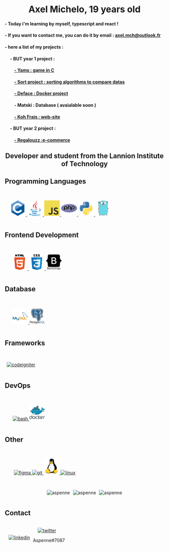 <h1 align="center"> Axel Michelo, 19 years old</h1>

<h4> - Today i'm learning by myself, typescript and react ! </h4>
<h4> - If you want to contact me, you can do it by email : <a href="mailto:axel.mch@outlook.fr"> axel.mch@outlook.fr</a></h4>

<h4> - here a list of my projects : </h4>
<h4> &nbsp&nbsp&nbsp&nbsp - BUT year 1 project : </h4>
<h4> &nbsp&nbsp&nbsp&nbsp&nbsp&nbsp&nbsp&nbsp <a href="https://github.com/aspenne/IUT-SAE1.01" target="_blank" rel="noreferrer"> - Yams : game in C</h4></a>
<h4> &nbsp&nbsp&nbsp&nbsp&nbsp&nbsp&nbsp&nbsp <a href="https://github.com/aspenne/IUT-SAE1.02" target="_blank" rel="noreferrer"> - Sort project : sorting algorithms to compare datas</h4></a>
<h4> &nbsp&nbsp&nbsp&nbsp&nbsp&nbsp&nbsp&nbsp <a href="https://github.com/aspenne/IUT-SAE1.03" target="_blank" rel="noreferrer"> - Deface : Docker project </h4></a>
<h4> &nbsp&nbsp&nbsp&nbsp&nbsp&nbsp&nbsp&nbsp - Matski : Database  ( avaialable soon ) </h4> 
<h4> &nbsp&nbsp&nbsp&nbsp&nbsp&nbsp&nbsp&nbsp <a href="https://github.com/aspenne/IUT-SAE1.05" target="_blank" rel="noreferrer"> - Koh Frais : web-site</h4></a>

<h4> &nbsp&nbsp&nbsp&nbsp - BUT year 2 project : </h4>

<h4> &nbsp&nbsp&nbsp&nbsp&nbsp&nbsp&nbsp&nbsp <a href="https://github.com/aspenne/Regalouzz" target="_blank" rel="noreferrer"> - Regalouzz :e-commerce</h4></a>



<h2 align="center">Developer and student from the Lannion Institute of Technology </h2>
<section>
<h2 align="left"> Programming Languages </h2>
<article style="display : flex; 
                justify-content : center; 
                align-items : center;
                padding-top : 15px;
                width : 350px;
                border : 1px solid #fff;
                border-radius : 8px;">
    
<a href="https://www.cprogramming.com/" target="_blank" rel="noreferrer"> <img src="https://raw.githubusercontent.com/devicons/devicon/master/icons/c/c-original.svg" alt="c" width="50" height="50"/> </a>
<a href="https://www.java.com" target="_blank" rel="noreferrer"> <img src="https://raw.githubusercontent.com/devicons/devicon/master/icons/java/java-original.svg" alt="java" width="50" height="50"/> </a>
<a href="https://developer.mozilla.org/en-US/docs/Web/JavaScript" target="_blank" rel="noreferrer"> <img src="https://raw.githubusercontent.com/devicons/devicon/master/icons/javascript/javascript-original.svg" alt="javascript" width="50" height="50"/> </a>
<a href="https://www.php.net" target="_blank" rel="noreferrer"> <img src="https://raw.githubusercontent.com/devicons/devicon/master/icons/php/php-original.svg" alt="php" width="50" height="50"/> </a>
<a href="https://www.python.org" target="_blank" rel="noreferrer"> <img src="https://raw.githubusercontent.com/devicons/devicon/master/icons/python/python-original.svg" alt="python" width="50" height="50"/> </a>
<a href="https://golang.org" target="_blank" rel="noreferrer"> <img src="https://raw.githubusercontent.com/devicons/devicon/master/icons/go/go-original.svg" alt="go" width="50" height="50"/> </a>

</article>
<h2 align="left" > Frontend Development </h2>
<article style="display : flex; 
                justify-content : center; 
                align-items : center;
                padding-top : 15px;
                width : 200px;
                border : 1px solid #fff;
                border-radius : 8px;">

<a href="https://www.w3.org/html/" target="_blank" rel="noreferrer"> <img src="https://raw.githubusercontent.com/devicons/devicon/master/icons/html5/html5-original-wordmark.svg" alt="html5" width="50" height="50"/> </a>
<a href="https://www.w3schools.com/css/" target="_blank" rel="noreferrer"> <img src="https://raw.githubusercontent.com/devicons/devicon/master/icons/css3/css3-original-wordmark.svg" alt="css3" width="50" height="50"/> </a>
<a href="https://getbootstrap.com" target="_blank" rel="noreferrer"> <img src="https://raw.githubusercontent.com/devicons/devicon/master/icons/bootstrap/bootstrap-plain-wordmark.svg" alt="bootstrap" width="50" height="50"/> </a>

</article>
<h2 align="left" > Database </h2>
<article style="display : flex; 
                justify-content : center; 
                align-items : center;
                padding-top : 15px;
                width : 150px;
                border : 1px solid #fff;
                border-radius : 8px;">

<a href="https://www.mysql.com/" target="_blank" rel="noreferrer"> <img src="https://raw.githubusercontent.com/devicons/devicon/master/icons/mysql/mysql-original-wordmark.svg" alt="mysql" width="50" height="50"/> </a>
<a href="https://www.postgresql.org" target="_blank" rel="noreferrer"> <img src="https://raw.githubusercontent.com/devicons/devicon/master/icons/postgresql/postgresql-original-wordmark.svg" alt="postgresql" width="50" height="50"/> </a>

</article>
<h2 align="left" > Frameworks </h2>
<article style="display : flex; 
                justify-content : center; 
                align-items : center;
                padding-top : 15px;
                width : 100px;
                border : 1px solid #fff;
                border-radius : 8px;">

<a href="https://codeigniter.com" target="_blank" rel="noreferrer"> <img src="https://cdn.worldvectorlogo.com/logos/codeigniter.svg" alt="codeigniter" width="50" height="50"/> </a>

</article>
<h2 align="left"> DevOps </h2>
<article style="display : flex; 
                justify-content : center; 
                align-items : center;
                padding-top : 15px;
                width : 150px;
                border : 1px solid #fff;
                border-radius : 8px;">

<a href="https://www.gnu.org/software/bash/" target="_blank" rel="noreferrer"> <img src="https://www.vectorlogo.zone/logos/gnu_bash/gnu_bash-icon.svg" alt="bash" width="50" height="50"/> </a>
<a href="https://www.docker.com/" target="_blank" rel="noreferrer"> <img src="https://raw.githubusercontent.com/devicons/devicon/master/icons/docker/docker-original-wordmark.svg" alt="docker" width="50" height="50"/> </a>

</article>
<h2 align="left"> Other </h2>
<article style="display : flex; 
                justify-content : center; 
                align-items : center;
                padding-top : 15px;
                width : 250px;
                border : 1px solid #fff;
                border-radius : 8px;">

<a href="https://www.figma.com/" target="_blank" rel="noreferrer"> <img src="https://www.vectorlogo.zone/logos/figma/figma-icon.svg" alt="figma" width="50" height="50"/> </a>
<a href="https://git-scm.com/" target="_blank" rel="noreferrer"> <img src="https://www.vectorlogo.zone/logos/git-scm/git-scm-icon.svg" alt="git" width="50" height="50"/> </a>
<a href="https://www.linux.org/" target="_blank" rel="noreferrer"> <img src="https://raw.githubusercontent.com/devicons/devicon/master/icons/linux/linux-original.svg" alt="linux" width="50" height="50"/> </a>
<a href="https://www.windows.com/" target="_blank" rel="noreferrer"> <img src="https://www.1min30.com/wp-content/uploads/2017/04/Symbole-Windows.png" alt="linux" width="50" height="50"/> </a>

</section>

<br>

<div style="display : flex; 
            justify-content : center; 
            align-items : center;
            gap : 10px">

<p><img src="https://github-readme-stats.vercel.app/api/top-langs?username=aspenne&show_icons=true&locale=en&layout=compact" alt="aspenne" /></p>

<p><img src="https://github-readme-stats.vercel.app/api?username=aspenne&show_icons=true&locale=en" alt="aspenne" /></p>

<p><img src="https://github-readme-streak-stats.herokuapp.com/?user=aspenne&" alt="aspenne" /></p>
</div>

<h2 align="left"> Contact </h2>
<article style="display : flex; 
                justify-content : center; 
                align-items : center;
                padding-top : 15px;
                width : 200px;
                border : 1px solid #fff;
                border-radius : 8px;">

<a href="https://www.linkedin.com/in/michelo-axel/" target="_blank" rel="noreferrer"> <img src="https://www.vectorlogo.zone/logos/linkedin/linkedin-icon.svg" alt="linkedin" width="50" height="50"/> </a>

<div style = "margin-left : 10px;">
<a style = "margin-left : 15px;" href="https://discord.com" target="_blank" rel="noreferrer"> <img src="https://www.vectorlogo.zone/logos/discordapp/discordapp-icon.svg" alt="twitter" width="50" height="50"/></a>
<p>Aspenne#7087</p>
</div>



</article>


